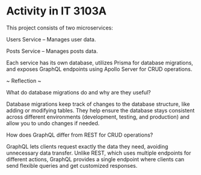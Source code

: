 # Activity in IT 3103A

This project consists of two microservices:

Users Service – Manages user data.

Posts Service – Manages posts data.

Each service has its own database, utilizes Prisma for database migrations, and exposes GraphQL endpoints using Apollo Server for CRUD operations.

~ Reflection ~

What do database migrations do and why are they useful?

Database migrations keep track of changes to the database structure, like adding or modifying tables. They help ensure the database stays consistent across different environments (development, testing, and production) and allow you to undo changes if needed.

How does GraphQL differ from REST for CRUD operations?

GraphQL lets clients request exactly the data they need, avoiding unnecessary data transfer. Unlike REST, which uses multiple endpoints for different actions, GraphQL provides a single endpoint where clients can send flexible queries and get customized responses.
